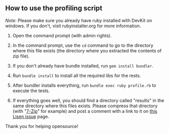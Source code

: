 ﻿## How to use the profiling script

_Note_: Please make sure you already have ruby installed with DevKit on windows. If you don't, visit rubyinstaller.org for more information.

1. Open the command prompt (with admin rights).

2. In the command prompt, use the `cd` command to go to the directory where this file exists (the directory where you extracted the contents of zip file).

2. If you don't already have bundle installed, run `gem install bundler`.

2. Run `bundle install` to install all the required libs for the rests.

3. After bundler installs everything, run `bundle exec ruby profile.rb` to execute the tests.

4. If everything goes well, you should find a directory called "results" in the same directory where this files exists. Please compress that directory (with "[7-Zip](http://www.7-zip.org/)" for example) and post a comment with a link to it on [this Lisen issue](https://github.com/guard/listen/issues/28) page.

Thank you for helping opensource!